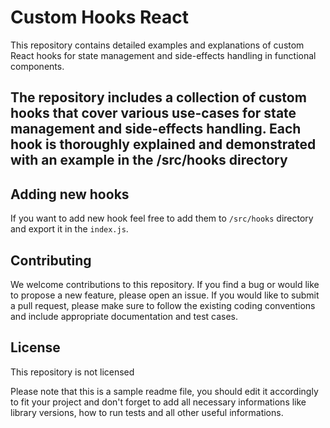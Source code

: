 # Custom Hooks React
This repository contains detailed examples and explanations of custom React hooks for state management and side-effects handling in functional components.

## The repository includes a collection of custom hooks that cover various use-cases for state management and side-effects handling. Each hook is thoroughly explained and demonstrated with an example in the /src/hooks directory

## Adding new hooks
If you want to add new hook feel free to add them to `/src/hooks` directory and export it in the `index.js`.

## Contributing
We welcome contributions to this repository. If you find a bug or would like to propose a new feature, please open an issue. If you would like to submit a pull request, please make sure to follow the existing coding conventions and include appropriate documentation and test cases.


## License
This repository is not licensed 

Please note that this is a sample readme file, you should edit it accordingly to fit your project and don't forget to add all necessary informations like library versions, how to run tests and all other useful informations.
